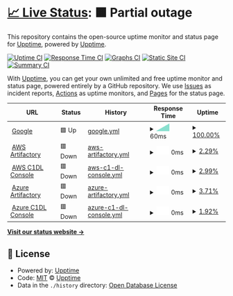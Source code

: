 # [📈 Live Status](https://upptime.github.io/upptime): <!--live status--> **🟧 Partial outage**

This repository contains the open-source uptime monitor and status page for [Upptime](https://upptime.js.org), powered by [Upptime](https://github.com/upptime/upptime).

[![Uptime CI](https://github.com/adamcubel/upptime/workflows/Uptime%20CI/badge.svg)](https://github.com/adamcubel/upptime/actions?query=workflow%3A%22Uptime+CI%22)
[![Response Time CI](https://github.com/adamcubel/upptime/workflows/Response%20Time%20CI/badge.svg)](https://github.com/adamcubel/upptime/actions?query=workflow%3A%22Response+Time+CI%22)
[![Graphs CI](https://github.com/adamcubel/upptime/workflows/Graphs%20CI/badge.svg)](https://github.com/adamcubel/upptime/actions?query=workflow%3A%22Graphs+CI%22)
[![Static Site CI](https://github.com/adamcubel/upptime/workflows/Static%20Site%20CI/badge.svg)](https://github.com/adamcubel/upptime/actions?query=workflow%3A%22Static+Site+CI%22)
[![Summary CI](https://github.com/adamcubel/upptime/workflows/Summary%20CI/badge.svg)](https://github.com/adamcubel/upptime/actions?query=workflow%3A%22Summary+CI%22)

With [Upptime](https://upptime.js.org), you can get your own unlimited and free uptime monitor and status page, powered entirely by a GitHub repository. We use [Issues](https://github.com/upptime/upptime/issues) as incident reports, [Actions](https://github.com/adamcubel/upptime/actions) as uptime monitors, and [Pages](https://upptime.github.io/upptime) for the status page.

<!--start: status pages-->
<!-- This summary is generated by Upptime (https://github.com/upptime/upptime) -->
<!-- Do not edit this manually, your changes will be overwritten -->
<!-- prettier-ignore -->
| URL | Status | History | Response Time | Uptime |
| --- | ------ | ------- | ------------- | ------ |
| <img alt="" src="https://favicons.githubusercontent.com/www.google.com" height="13"> [Google](https://www.google.com) | 🟩 Up | [google.yml](https://github.com/adamcubel/upptime/commits/HEAD/history/google.yml) | <details><summary><img alt="Response time graph" src="./graphs/google/response-time-week.png" height="20"> 60ms</summary><br><a href="https://adamcubel.github.io/upptime/history/google"><img alt="Response time 102" src="https://img.shields.io/endpoint?url=https%3A%2F%2Fraw.githubusercontent.com%2Fadamcubel%2Fupptime%2FHEAD%2Fapi%2Fgoogle%2Fresponse-time.json"></a><br><a href="https://adamcubel.github.io/upptime/history/google"><img alt="24-hour response time 60" src="https://img.shields.io/endpoint?url=https%3A%2F%2Fraw.githubusercontent.com%2Fadamcubel%2Fupptime%2FHEAD%2Fapi%2Fgoogle%2Fresponse-time-day.json"></a><br><a href="https://adamcubel.github.io/upptime/history/google"><img alt="7-day response time 60" src="https://img.shields.io/endpoint?url=https%3A%2F%2Fraw.githubusercontent.com%2Fadamcubel%2Fupptime%2FHEAD%2Fapi%2Fgoogle%2Fresponse-time-week.json"></a><br><a href="https://adamcubel.github.io/upptime/history/google"><img alt="30-day response time 60" src="https://img.shields.io/endpoint?url=https%3A%2F%2Fraw.githubusercontent.com%2Fadamcubel%2Fupptime%2FHEAD%2Fapi%2Fgoogle%2Fresponse-time-month.json"></a><br><a href="https://adamcubel.github.io/upptime/history/google"><img alt="1-year response time 102" src="https://img.shields.io/endpoint?url=https%3A%2F%2Fraw.githubusercontent.com%2Fadamcubel%2Fupptime%2FHEAD%2Fapi%2Fgoogle%2Fresponse-time-year.json"></a></details> | <details><summary><a href="https://adamcubel.github.io/upptime/history/google">100.00%</a></summary><a href="https://adamcubel.github.io/upptime/history/google"><img alt="All-time uptime 100.00%" src="https://img.shields.io/endpoint?url=https%3A%2F%2Fraw.githubusercontent.com%2Fadamcubel%2Fupptime%2FHEAD%2Fapi%2Fgoogle%2Fuptime.json"></a><br><a href="https://adamcubel.github.io/upptime/history/google"><img alt="24-hour uptime 100.00%" src="https://img.shields.io/endpoint?url=https%3A%2F%2Fraw.githubusercontent.com%2Fadamcubel%2Fupptime%2FHEAD%2Fapi%2Fgoogle%2Fuptime-day.json"></a><br><a href="https://adamcubel.github.io/upptime/history/google"><img alt="7-day uptime 100.00%" src="https://img.shields.io/endpoint?url=https%3A%2F%2Fraw.githubusercontent.com%2Fadamcubel%2Fupptime%2FHEAD%2Fapi%2Fgoogle%2Fuptime-week.json"></a><br><a href="https://adamcubel.github.io/upptime/history/google"><img alt="30-day uptime 100.00%" src="https://img.shields.io/endpoint?url=https%3A%2F%2Fraw.githubusercontent.com%2Fadamcubel%2Fupptime%2FHEAD%2Fapi%2Fgoogle%2Fuptime-month.json"></a><br><a href="https://adamcubel.github.io/upptime/history/google"><img alt="1-year uptime 100.00%" src="https://img.shields.io/endpoint?url=https%3A%2F%2Fraw.githubusercontent.com%2Fadamcubel%2Fupptime%2FHEAD%2Fapi%2Fgoogle%2Fuptime-year.json"></a></details>
| <img alt="" src="https://favicons.githubusercontent.com/artifact.dev.aws.cce.af.mil" height="13"> [AWS Artifactory](https://artifact.dev.aws.cce.af.mil/api) | 🟥 Down | [aws-artifactory.yml](https://github.com/adamcubel/upptime/commits/HEAD/history/aws-artifactory.yml) | <details><summary><img alt="Response time graph" src="./graphs/aws-artifactory/response-time-week.png" height="20"> 0ms</summary><br><a href="https://adamcubel.github.io/upptime/history/aws-artifactory"><img alt="Response time 0" src="https://img.shields.io/endpoint?url=https%3A%2F%2Fraw.githubusercontent.com%2Fadamcubel%2Fupptime%2FHEAD%2Fapi%2Faws-artifactory%2Fresponse-time.json"></a><br><a href="https://adamcubel.github.io/upptime/history/aws-artifactory"><img alt="24-hour response time 0" src="https://img.shields.io/endpoint?url=https%3A%2F%2Fraw.githubusercontent.com%2Fadamcubel%2Fupptime%2FHEAD%2Fapi%2Faws-artifactory%2Fresponse-time-day.json"></a><br><a href="https://adamcubel.github.io/upptime/history/aws-artifactory"><img alt="7-day response time 0" src="https://img.shields.io/endpoint?url=https%3A%2F%2Fraw.githubusercontent.com%2Fadamcubel%2Fupptime%2FHEAD%2Fapi%2Faws-artifactory%2Fresponse-time-week.json"></a><br><a href="https://adamcubel.github.io/upptime/history/aws-artifactory"><img alt="30-day response time 0" src="https://img.shields.io/endpoint?url=https%3A%2F%2Fraw.githubusercontent.com%2Fadamcubel%2Fupptime%2FHEAD%2Fapi%2Faws-artifactory%2Fresponse-time-month.json"></a><br><a href="https://adamcubel.github.io/upptime/history/aws-artifactory"><img alt="1-year response time 0" src="https://img.shields.io/endpoint?url=https%3A%2F%2Fraw.githubusercontent.com%2Fadamcubel%2Fupptime%2FHEAD%2Fapi%2Faws-artifactory%2Fresponse-time-year.json"></a></details> | <details><summary><a href="https://adamcubel.github.io/upptime/history/aws-artifactory">2.29%</a></summary><a href="https://adamcubel.github.io/upptime/history/aws-artifactory"><img alt="All-time uptime 2.29%" src="https://img.shields.io/endpoint?url=https%3A%2F%2Fraw.githubusercontent.com%2Fadamcubel%2Fupptime%2FHEAD%2Fapi%2Faws-artifactory%2Fuptime.json"></a><br><a href="https://adamcubel.github.io/upptime/history/aws-artifactory"><img alt="24-hour uptime 2.29%" src="https://img.shields.io/endpoint?url=https%3A%2F%2Fraw.githubusercontent.com%2Fadamcubel%2Fupptime%2FHEAD%2Fapi%2Faws-artifactory%2Fuptime-day.json"></a><br><a href="https://adamcubel.github.io/upptime/history/aws-artifactory"><img alt="7-day uptime 2.29%" src="https://img.shields.io/endpoint?url=https%3A%2F%2Fraw.githubusercontent.com%2Fadamcubel%2Fupptime%2FHEAD%2Fapi%2Faws-artifactory%2Fuptime-week.json"></a><br><a href="https://adamcubel.github.io/upptime/history/aws-artifactory"><img alt="30-day uptime 2.29%" src="https://img.shields.io/endpoint?url=https%3A%2F%2Fraw.githubusercontent.com%2Fadamcubel%2Fupptime%2FHEAD%2Fapi%2Faws-artifactory%2Fuptime-month.json"></a><br><a href="https://adamcubel.github.io/upptime/history/aws-artifactory"><img alt="1-year uptime 2.29%" src="https://img.shields.io/endpoint?url=https%3A%2F%2Fraw.githubusercontent.com%2Fadamcubel%2Fupptime%2FHEAD%2Fapi%2Faws-artifactory%2Fuptime-year.json"></a></details>
| <img alt="" src="https://favicons.githubusercontent.com/aws.cdl.af.mil" height="13"> [AWS C1DL Console](https://aws.cdl.af.mil) | 🟥 Down | [aws-c1-dl-console.yml](https://github.com/adamcubel/upptime/commits/HEAD/history/aws-c1-dl-console.yml) | <details><summary><img alt="Response time graph" src="./graphs/aws-c1-dl-console/response-time-week.png" height="20"> 0ms</summary><br><a href="https://adamcubel.github.io/upptime/history/aws-c1-dl-console"><img alt="Response time 0" src="https://img.shields.io/endpoint?url=https%3A%2F%2Fraw.githubusercontent.com%2Fadamcubel%2Fupptime%2FHEAD%2Fapi%2Faws-c1-dl-console%2Fresponse-time.json"></a><br><a href="https://adamcubel.github.io/upptime/history/aws-c1-dl-console"><img alt="24-hour response time 0" src="https://img.shields.io/endpoint?url=https%3A%2F%2Fraw.githubusercontent.com%2Fadamcubel%2Fupptime%2FHEAD%2Fapi%2Faws-c1-dl-console%2Fresponse-time-day.json"></a><br><a href="https://adamcubel.github.io/upptime/history/aws-c1-dl-console"><img alt="7-day response time 0" src="https://img.shields.io/endpoint?url=https%3A%2F%2Fraw.githubusercontent.com%2Fadamcubel%2Fupptime%2FHEAD%2Fapi%2Faws-c1-dl-console%2Fresponse-time-week.json"></a><br><a href="https://adamcubel.github.io/upptime/history/aws-c1-dl-console"><img alt="30-day response time 0" src="https://img.shields.io/endpoint?url=https%3A%2F%2Fraw.githubusercontent.com%2Fadamcubel%2Fupptime%2FHEAD%2Fapi%2Faws-c1-dl-console%2Fresponse-time-month.json"></a><br><a href="https://adamcubel.github.io/upptime/history/aws-c1-dl-console"><img alt="1-year response time 0" src="https://img.shields.io/endpoint?url=https%3A%2F%2Fraw.githubusercontent.com%2Fadamcubel%2Fupptime%2FHEAD%2Fapi%2Faws-c1-dl-console%2Fresponse-time-year.json"></a></details> | <details><summary><a href="https://adamcubel.github.io/upptime/history/aws-c1-dl-console">2.99%</a></summary><a href="https://adamcubel.github.io/upptime/history/aws-c1-dl-console"><img alt="All-time uptime 2.99%" src="https://img.shields.io/endpoint?url=https%3A%2F%2Fraw.githubusercontent.com%2Fadamcubel%2Fupptime%2FHEAD%2Fapi%2Faws-c1-dl-console%2Fuptime.json"></a><br><a href="https://adamcubel.github.io/upptime/history/aws-c1-dl-console"><img alt="24-hour uptime 2.99%" src="https://img.shields.io/endpoint?url=https%3A%2F%2Fraw.githubusercontent.com%2Fadamcubel%2Fupptime%2FHEAD%2Fapi%2Faws-c1-dl-console%2Fuptime-day.json"></a><br><a href="https://adamcubel.github.io/upptime/history/aws-c1-dl-console"><img alt="7-day uptime 2.99%" src="https://img.shields.io/endpoint?url=https%3A%2F%2Fraw.githubusercontent.com%2Fadamcubel%2Fupptime%2FHEAD%2Fapi%2Faws-c1-dl-console%2Fuptime-week.json"></a><br><a href="https://adamcubel.github.io/upptime/history/aws-c1-dl-console"><img alt="30-day uptime 2.99%" src="https://img.shields.io/endpoint?url=https%3A%2F%2Fraw.githubusercontent.com%2Fadamcubel%2Fupptime%2FHEAD%2Fapi%2Faws-c1-dl-console%2Fuptime-month.json"></a><br><a href="https://adamcubel.github.io/upptime/history/aws-c1-dl-console"><img alt="1-year uptime 2.99%" src="https://img.shields.io/endpoint?url=https%3A%2F%2Fraw.githubusercontent.com%2Fadamcubel%2Fupptime%2FHEAD%2Fapi%2Faws-c1-dl-console%2Fuptime-year.json"></a></details>
| <img alt="" src="https://favicons.githubusercontent.com/artifact.dev.azure.cce.af.mil" height="13"> [Azure Artifactory](https://artifact.dev.azure.cce.af.mil/api) | 🟥 Down | [azure-artifactory.yml](https://github.com/adamcubel/upptime/commits/HEAD/history/azure-artifactory.yml) | <details><summary><img alt="Response time graph" src="./graphs/azure-artifactory/response-time-week.png" height="20"> 0ms</summary><br><a href="https://adamcubel.github.io/upptime/history/azure-artifactory"><img alt="Response time 0" src="https://img.shields.io/endpoint?url=https%3A%2F%2Fraw.githubusercontent.com%2Fadamcubel%2Fupptime%2FHEAD%2Fapi%2Fazure-artifactory%2Fresponse-time.json"></a><br><a href="https://adamcubel.github.io/upptime/history/azure-artifactory"><img alt="24-hour response time 0" src="https://img.shields.io/endpoint?url=https%3A%2F%2Fraw.githubusercontent.com%2Fadamcubel%2Fupptime%2FHEAD%2Fapi%2Fazure-artifactory%2Fresponse-time-day.json"></a><br><a href="https://adamcubel.github.io/upptime/history/azure-artifactory"><img alt="7-day response time 0" src="https://img.shields.io/endpoint?url=https%3A%2F%2Fraw.githubusercontent.com%2Fadamcubel%2Fupptime%2FHEAD%2Fapi%2Fazure-artifactory%2Fresponse-time-week.json"></a><br><a href="https://adamcubel.github.io/upptime/history/azure-artifactory"><img alt="30-day response time 0" src="https://img.shields.io/endpoint?url=https%3A%2F%2Fraw.githubusercontent.com%2Fadamcubel%2Fupptime%2FHEAD%2Fapi%2Fazure-artifactory%2Fresponse-time-month.json"></a><br><a href="https://adamcubel.github.io/upptime/history/azure-artifactory"><img alt="1-year response time 0" src="https://img.shields.io/endpoint?url=https%3A%2F%2Fraw.githubusercontent.com%2Fadamcubel%2Fupptime%2FHEAD%2Fapi%2Fazure-artifactory%2Fresponse-time-year.json"></a></details> | <details><summary><a href="https://adamcubel.github.io/upptime/history/azure-artifactory">3.71%</a></summary><a href="https://adamcubel.github.io/upptime/history/azure-artifactory"><img alt="All-time uptime 3.71%" src="https://img.shields.io/endpoint?url=https%3A%2F%2Fraw.githubusercontent.com%2Fadamcubel%2Fupptime%2FHEAD%2Fapi%2Fazure-artifactory%2Fuptime.json"></a><br><a href="https://adamcubel.github.io/upptime/history/azure-artifactory"><img alt="24-hour uptime 3.71%" src="https://img.shields.io/endpoint?url=https%3A%2F%2Fraw.githubusercontent.com%2Fadamcubel%2Fupptime%2FHEAD%2Fapi%2Fazure-artifactory%2Fuptime-day.json"></a><br><a href="https://adamcubel.github.io/upptime/history/azure-artifactory"><img alt="7-day uptime 3.71%" src="https://img.shields.io/endpoint?url=https%3A%2F%2Fraw.githubusercontent.com%2Fadamcubel%2Fupptime%2FHEAD%2Fapi%2Fazure-artifactory%2Fuptime-week.json"></a><br><a href="https://adamcubel.github.io/upptime/history/azure-artifactory"><img alt="30-day uptime 3.71%" src="https://img.shields.io/endpoint?url=https%3A%2F%2Fraw.githubusercontent.com%2Fadamcubel%2Fupptime%2FHEAD%2Fapi%2Fazure-artifactory%2Fuptime-month.json"></a><br><a href="https://adamcubel.github.io/upptime/history/azure-artifactory"><img alt="1-year uptime 3.71%" src="https://img.shields.io/endpoint?url=https%3A%2F%2Fraw.githubusercontent.com%2Fadamcubel%2Fupptime%2FHEAD%2Fapi%2Fazure-artifactory%2Fuptime-year.json"></a></details>
| <img alt="" src="https://favicons.githubusercontent.com/azure.cdl.af.mil" height="13"> [Azure C1DL Console](https://azure.cdl.af.mil) | 🟥 Down | [azure-c1-dl-console.yml](https://github.com/adamcubel/upptime/commits/HEAD/history/azure-c1-dl-console.yml) | <details><summary><img alt="Response time graph" src="./graphs/azure-c1-dl-console/response-time-week.png" height="20"> 0ms</summary><br><a href="https://adamcubel.github.io/upptime/history/azure-c1-dl-console"><img alt="Response time 0" src="https://img.shields.io/endpoint?url=https%3A%2F%2Fraw.githubusercontent.com%2Fadamcubel%2Fupptime%2FHEAD%2Fapi%2Fazure-c1-dl-console%2Fresponse-time.json"></a><br><a href="https://adamcubel.github.io/upptime/history/azure-c1-dl-console"><img alt="24-hour response time 0" src="https://img.shields.io/endpoint?url=https%3A%2F%2Fraw.githubusercontent.com%2Fadamcubel%2Fupptime%2FHEAD%2Fapi%2Fazure-c1-dl-console%2Fresponse-time-day.json"></a><br><a href="https://adamcubel.github.io/upptime/history/azure-c1-dl-console"><img alt="7-day response time 0" src="https://img.shields.io/endpoint?url=https%3A%2F%2Fraw.githubusercontent.com%2Fadamcubel%2Fupptime%2FHEAD%2Fapi%2Fazure-c1-dl-console%2Fresponse-time-week.json"></a><br><a href="https://adamcubel.github.io/upptime/history/azure-c1-dl-console"><img alt="30-day response time 0" src="https://img.shields.io/endpoint?url=https%3A%2F%2Fraw.githubusercontent.com%2Fadamcubel%2Fupptime%2FHEAD%2Fapi%2Fazure-c1-dl-console%2Fresponse-time-month.json"></a><br><a href="https://adamcubel.github.io/upptime/history/azure-c1-dl-console"><img alt="1-year response time 0" src="https://img.shields.io/endpoint?url=https%3A%2F%2Fraw.githubusercontent.com%2Fadamcubel%2Fupptime%2FHEAD%2Fapi%2Fazure-c1-dl-console%2Fresponse-time-year.json"></a></details> | <details><summary><a href="https://adamcubel.github.io/upptime/history/azure-c1-dl-console">1.92%</a></summary><a href="https://adamcubel.github.io/upptime/history/azure-c1-dl-console"><img alt="All-time uptime 1.92%" src="https://img.shields.io/endpoint?url=https%3A%2F%2Fraw.githubusercontent.com%2Fadamcubel%2Fupptime%2FHEAD%2Fapi%2Fazure-c1-dl-console%2Fuptime.json"></a><br><a href="https://adamcubel.github.io/upptime/history/azure-c1-dl-console"><img alt="24-hour uptime 1.92%" src="https://img.shields.io/endpoint?url=https%3A%2F%2Fraw.githubusercontent.com%2Fadamcubel%2Fupptime%2FHEAD%2Fapi%2Fazure-c1-dl-console%2Fuptime-day.json"></a><br><a href="https://adamcubel.github.io/upptime/history/azure-c1-dl-console"><img alt="7-day uptime 1.92%" src="https://img.shields.io/endpoint?url=https%3A%2F%2Fraw.githubusercontent.com%2Fadamcubel%2Fupptime%2FHEAD%2Fapi%2Fazure-c1-dl-console%2Fuptime-week.json"></a><br><a href="https://adamcubel.github.io/upptime/history/azure-c1-dl-console"><img alt="30-day uptime 1.92%" src="https://img.shields.io/endpoint?url=https%3A%2F%2Fraw.githubusercontent.com%2Fadamcubel%2Fupptime%2FHEAD%2Fapi%2Fazure-c1-dl-console%2Fuptime-month.json"></a><br><a href="https://adamcubel.github.io/upptime/history/azure-c1-dl-console"><img alt="1-year uptime 1.92%" src="https://img.shields.io/endpoint?url=https%3A%2F%2Fraw.githubusercontent.com%2Fadamcubel%2Fupptime%2FHEAD%2Fapi%2Fazure-c1-dl-console%2Fuptime-year.json"></a></details>

<!--end: status pages-->

[**Visit our status website →**](https://upptime.github.io/upptime)

## 📄 License

- Powered by: [Upptime](https://github.com/upptime/upptime)
- Code: [MIT](./LICENSE) © [Upptime](https://upptime.js.org)
- Data in the `./history` directory: [Open Database License](https://opendatacommons.org/licenses/odbl/1-0/)
